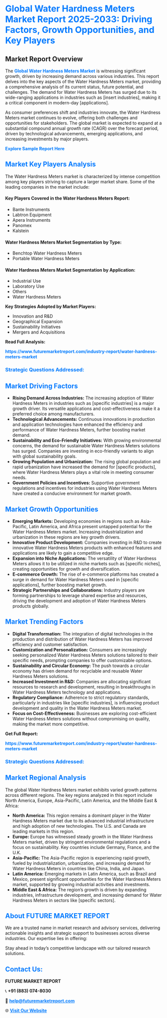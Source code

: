 <h1 style="color: #007BFF;">Global Water Hardness Meters Market Report 2025-2033: Driving Factors, Growth Opportunities, and Key Players</h1>

<section id="overview">
<h2>Market Report Overview</h2>
<p>The <a href="https://www.futuremarketreport.com/industry-report/water-hardness-meters-market" style="color: #007BFF; text-decoration: none;"><strong>Global Water Hardness Meters Market</strong></a> is witnessing significant growth, driven by increasing demand across various industries. This report delves into the key aspects of the Water Hardness Meters market, providing a comprehensive analysis of its current status, future potential, and challenges. The demand for Water Hardness Meters has surged due to its wide-ranging applications in industries such as [insert industries], making it a critical component in modern-day [applications].</p>
<p>As consumer preferences shift and industries innovate, the Water Hardness Meters market continues to evolve, offering both challenges and opportunities for stakeholders. The global market is expected to expand at a substantial compound annual growth rate (CAGR) over the forecast period, driven by technological advancements, emerging applications, and increasing investments by major players.</p>
</section>

<section id="overview">
<p><a href="https://www.futuremarketreport.com/request-sample/reportId=128488" style="color: #007BFF; text-decoration: none;"><strong>Explore Sample Report Here</strong></a></p>
</section>

<section id="key-players">
<h2 style="color: #007BFF;">Market Key Players Analysis</h2>
<p>The Water Hardness Meters market is characterized by intense competition among key players striving to capture a larger market share. Some of the leading companies in the market include:</p>
<h4>Key Players Covered in the Water Hardness Meters Report:</h4>
<ul><li>Bante Instruments</li><li>Labtron Equipment</li><li>Apera Instruments</li><li>Panomex</li><li>Kalstein</li></ul>
<h4>Water Hardness Meters Market Segmentation by Type:</h4>
<ul><li>Benchtop Water Hardness Meters</li><li>Portable Water Hardness Meters</li></ul>

<h4>Water Hardness Meters Market Segmentation by Application:</h4>
<ul><li>Industrial Use</li><li>Laboratory Use</li><li>Others</li><li>Water Hardness Meters</li></ul>
<p><strong>Key Strategies Adopted by Market Players:</strong></p>
<ul>
<li>Innovation and R&D</li>
<li>Geographical Expansion</li>
<li>Sustainability Initiatives</li>
<li>Mergers and Acquisitions</li>
</ul>
</section>

<section>
<p><strong>Read Full Analysis: </strong></p><a href="https://www.futuremarketreport.com/industry-report/water-hardness-meters-market" style="color: #007BFF; text-decoration: none;"><strong>https://www.futuremarketreport.com/industry-report/water-hardness-meters-market</strong></a>
<h3 style="color: #007BFF;">Strategic Questions Addressed:</h3>
</section>

<section id="driving-factors">
<h2 style="color: #007BFF;">Market Driving Factors</h2>
<ul>
<li><strong>Rising Demand Across Industries:</strong> The increasing adoption of Water Hardness Meters in industries such as [specific industries] is a major growth driver. Its versatile applications and cost-effectiveness make it a preferred choice among manufacturers.</li>
<li><strong>Technological Advancements:</strong> Continuous innovations in production and application technologies have enhanced the efficiency and performance of Water Hardness Meters, further boosting market demand.</li>
<li><strong>Sustainability and Eco-Friendly Initiatives:</strong> With growing environmental concerns, the demand for sustainable Water Hardness Meters solutions has surged. Companies are investing in eco-friendly variants to align with global sustainability goals.</li>
<li><strong>Growing Population and Urbanization:</strong> The rising global population and rapid urbanization have increased the demand for [specific products], where Water Hardness Meters plays a vital role in meeting consumer needs.</li>
<li><strong>Government Policies and Incentives:</strong> Supportive government regulations and incentives for industries using Water Hardness Meters have created a conducive environment for market growth.</li>
</ul>
</section>

<section id="growth-opportunities">
<h2 style="color: #007BFF;">Market Growth Opportunities</h2>
<ul>
<li><strong>Emerging Markets:</strong> Developing economies in regions such as Asia-Pacific, Latin America, and Africa present untapped potential for the Water Hardness Meters market. Increasing industrialization and urbanization in these regions are key growth drivers.</li>
<li><strong>Innovative Product Development:</strong> Companies investing in R&D to create innovative Water Hardness Meters products with enhanced features and applications are likely to gain a competitive edge.</li>
<li><strong>Expansion into Niche Applications:</strong> The versatility of Water Hardness Meters allows it to be utilized in niche markets such as [specific niches], creating opportunities for growth and diversification.</li>
<li><strong>E-commerce Growth:</strong> The rise of e-commerce platforms has created a surge in demand for Water Hardness Meters used in [specific applications], further boosting market growth.</li>
<li><strong>Strategic Partnerships and Collaborations:</strong> Industry players are forming partnerships to leverage shared expertise and resources, driving the development and adoption of Water Hardness Meters products globally.</li>
</ul>
</section>

<section id="trending-factors">
<h2 style="color: #007BFF;">Market Trending Factors</h2>
<ul>
<li><strong>Digital Transformation:</strong> The integration of digital technologies in the production and distribution of Water Hardness Meters has improved efficiency and customer satisfaction.</li>
<li><strong>Customization and Personalization:</strong> Consumers are increasingly seeking personalized Water Hardness Meters solutions tailored to their specific needs, prompting companies to offer customizable options.</li>
<li><strong>Sustainability and Circular Economy:</strong> The push towards a circular economy has driven demand for recyclable and reusable Water Hardness Meters solutions.</li>
<li><strong>Increased Investment in R&D:</strong> Companies are allocating significant resources to research and development, resulting in breakthroughs in Water Hardness Meters technology and applications.</li>
<li><strong>Regulatory Compliance:</strong> Adherence to strict regulatory standards, particularly in industries like [specific industries], is influencing product development and quality in the Water Hardness Meters market.</li>
<li><strong>Focus on Cost-Effectiveness:</strong> Businesses are exploring cost-efficient Water Hardness Meters solutions without compromising on quality, making the market more competitive.</li>
</ul>
</section>

<section>
<p><strong>Get Full Report: </strong></p><a href="https://www.futuremarketreport.com/industry-report/water-hardness-meters-market" style="color: #007BFF; text-decoration: none;"><strong>https://www.futuremarketreport.com/industry-report/water-hardness-meters-market</strong></a>
<h3 style="color: #007BFF;">Strategic Questions Addressed:</h3>
</section>


<section id="regional-analysis">
<h2 style="color: #007BFF;">Market Regional Analysis</h2>
<p>The global Water Hardness Meters market exhibits varied growth patterns across different regions. The key regions analyzed in this report include North America, Europe, Asia-Pacific, Latin America, and the Middle East & Africa:</p>
<ul>
<li><strong>North America:</strong> This region remains a dominant player in the Water Hardness Meters market due to its advanced industrial infrastructure and high adoption of new technologies. The U.S. and Canada are leading markets in this region.</li>
<li><strong>Europe:</strong> Europe has witnessed steady growth in the Water Hardness Meters market, driven by stringent environmental regulations and a focus on sustainability. Key countries include Germany, France, and the U.K.</li>
<li><strong>Asia-Pacific:</strong> The Asia-Pacific region is experiencing rapid growth, fueled by industrialization, urbanization, and increasing demand for Water Hardness Meters in countries like China, India, and Japan.</li>
<li><strong>Latin America:</strong> Emerging markets in Latin America, such as Brazil and Mexico, present significant opportunities for the Water Hardness Meters market, supported by growing industrial activities and investments.</li>
<li><strong>Middle East & Africa:</strong> The region’s growth is driven by expanding industries, infrastructure development, and increasing demand for Water Hardness Meters in sectors like [specific sectors].</li>
</ul>
</section>

<footer>
<h2 style="color: #007BFF;">About FUTURE MARKET REPORT</h2>
<p>We are a trusted name in market research and advisory services, delivering actionable insights and strategic support to businesses across diverse industries. Our expertise lies in offering:</p>

<p>Stay ahead in today’s competitive landscape with our tailored research solutions.</p>

<h2 style="color: #007BFF;">Contact Us:</h2>
<p><strong>FUTURE MARKET REPORT</strong></p>
<p>📞 <strong>+91 (883) 074-8030</strong></p>
<p>📧 <strong><a href="mailto:help@futuremarketreport.com" style="color: #007BFF;">help@futuremarketreport.com</a></strong></p>
<p>🌐 <strong><a href="https://www.futuremarketreport.com/" style="color: #007BFF;">Visit Our Website</a></strong></p>
</footer>